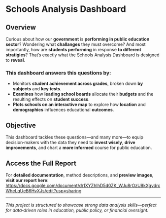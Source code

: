 # Schools Analysis Dashboard
## Overview
Curious about how our **government** is **performing in public education sector**? Wondering what **challanges** they must overcome? And most importantly, how are **students performing** in response **to different stratigies**? 
That’s exactly what the Schools Analysis Dashboard is designed to **reveal**.

### This dashboard answers this questions by:
* Monitors **student achievement across grades**, broken down **by subjects** and **key tests**.
* **Examines** how **leading school boards** allocate their **budgets** and the resulting effects on **student success**.
*  **Plots schools on an interactive map** to explore how **location** and **demographics** influences educational **outcomes**.

## Objective
This dashboard tackles these questions—and many more—to equip decision‑makers with the data they need to **invest wisely**, __drive improvements__, and chart a __more informed__ course for public education.

## Access the Full Report  
For __detailed documentation__, method descriptions, and __preview images__, __visit our report here__:  
https://docs.google.com/document/d/1XYZhIhD5d0ZK_WJu8rOzU8kXgvdrcWheLqUeB6HvXJs/edit?usp=sharing

---

*This project is structured to showcase strong data analysis skills—perfect for data‑driven roles in education, public policy, or financial oversight.*  
